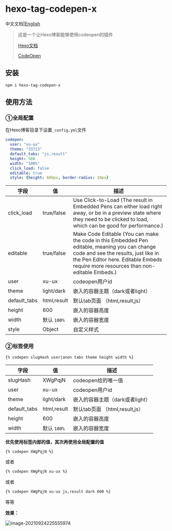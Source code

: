 # hexo-tag-codepen-x

中文文档|[English](../README.md)

> 这是一个让Hexo博客能够使用codeopen的插件
>
> [Hexo文档](https://hexo.io/zh-cn/docs/)
>
> [CodeOpen](https://codepen.io/pen/)

## 安装

```shell
npm i hexo-tag-codepen-x
```

## 使用方法

### ①全局配置

在Hexo博客目录下设置`_config.yml`文件

```yaml
codepen:
  user: "xu-ux"
  theme: "33713"
  default_tabs: "js,result"
  height: 500
  width: "100%"
  click_load: false
  editable: true
  style: {height: 600px, border-radius: 10px}
```

字段          | 值            | 描述
-------------|---------------|-----------
click_load   | true/false    | Use Click-to-Load (The result in Embedded Pens can either load right away, or be in a preview state where they need to be clicked to load, which can be good for performance.)
editable     | true/false    | Make Code Editable (You can make the code in this Embedded Pen editable, meaning you can change code and see the results, just like in the Pen Editor here. Editable Embeds require more resources than non-editable Embeds.)
user         | xu-ux         | codeopen用户id
theme        | light/dark    | 嵌入的容器主题（dark或者light）
default_tabs | html,result   | 默认tab页面  （html,result,js）
height       | 600           | 嵌入的容器高度
width        | 默认 `100%`    | 嵌入的容器宽度 
style        | Object        | 自定义样式

### ②标签使用

```ejs
{% codepen slugHash user|anon tabs theme height width %}
```

字段          | 值            | 描述
-------------|---------------|-----------
slugHash     | XWgPqjN       | codeopen给的唯一值
user         | xu-ux         | codeopen用户id
theme        | light/dark    | 嵌入的容器主题（dark或者light）
default_tabs | html,result   | 默认tab页面  （html,result,js）
height       | 600           | 嵌入的容器高度
width        | 默认 `100%`    | 嵌入的容器宽度 

**优先使用标签内部的值，其次再使用全局配置的值**

```md
{% codepen XWgPqjN %}
```
或者
```md
{% codepen XWgPqjN xu-ux %}
```
或者
```md
{% codepen XWgPqjN xu-ux js,result dark 600 %}
```
等等



**效果：**

![image-20210924225555974](https://cdn.jsdelivr.net/gh/xu-ux/static/img/blog/2021/202109242256549.png)
